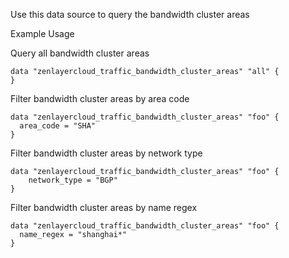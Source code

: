 Use this data source to query the bandwidth cluster areas

Example Usage

Query all bandwidth cluster areas

```hcl
data "zenlayercloud_traffic_bandwidth_cluster_areas" "all" {
}
```

Filter bandwidth cluster areas by area code

```hcl
data "zenlayercloud_traffic_bandwidth_cluster_areas" "foo" {
  area_code = "SHA"
}
```

Filter bandwidth cluster areas by network type

```hcl
data "zenlayercloud_traffic_bandwidth_cluster_areas" "foo" {
	network_type = "BGP"
}
```

Filter bandwidth cluster areas by name regex

```hcl
data "zenlayercloud_traffic_bandwidth_cluster_areas" "foo" {
  name_regex = "shanghai*"
}
```
